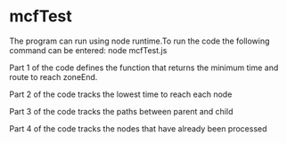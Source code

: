 # mcfTest

The program can run using node runtime.To run the code the following command can be entered:
node mcfTest.js

Part 1 of the code defines the function that returns the minimum time and route to reach zoneEnd.

Part 2 of the code tracks the lowest time to reach each node

Part 3 of the code tracks the paths between parent and child

Part 4 of the code tracks the nodes that have already been processed
